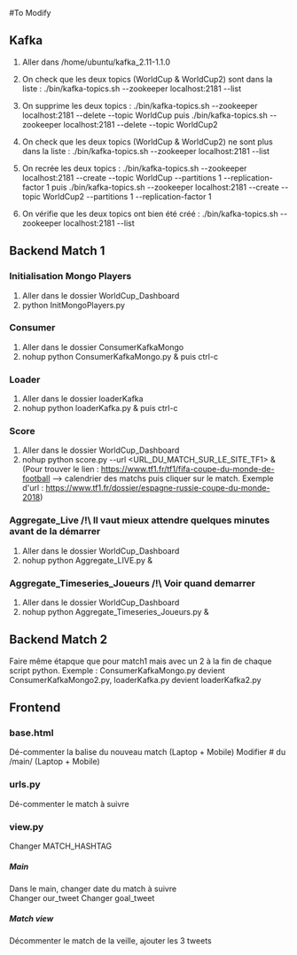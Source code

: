 #To Modify

## Kafka
1) Aller dans /home/ubuntu/kafka_2.11-1.1.0

2) On check que les deux topics (WorldCup & WorldCup2) sont dans la liste : ./bin/kafka-topics.sh --zookeeper localhost:2181 --list

3) On supprime les deux topics : ./bin/kafka-topics.sh --zookeeper localhost:2181 --delete --topic WorldCup puis ./bin/kafka-topics.sh --zookeeper localhost:2181 --delete --topic WorldCup2

4) On check que les deux topics (WorldCup & WorldCup2) ne sont plus dans la liste : ./bin/kafka-topics.sh --zookeeper localhost:2181 --list

5) On recrée les deux topics : ./bin/kafka-topics.sh --zookeeper localhost:2181 --create --topic WorldCup --partitions 1 --replication-factor 1 puis ./bin/kafka-topics.sh --zookeeper localhost:2181 --create --topic WorldCup2 --partitions 1 --replication-factor 1

6) On vérifie que les deux topics ont bien été créé : ./bin/kafka-topics.sh --zookeeper localhost:2181 --list

## Backend Match 1

### Initialisation Mongo Players
1) Aller dans le dossier WorldCup_Dashboard
2) python InitMongoPlayers.py

### Consumer
1) Aller dans le dossier  ConsumerKafkaMongo 
2) nohup python ConsumerKafkaMongo.py & puis ctrl-c

### Loader 
1) Aller dans le dossier  loaderKafka
2) nohup python loaderKafka.py & puis ctrl-c

### Score
1) Aller dans le dossier WorldCup_Dashboard
2) nohup python score.py --url <URL_DU_MATCH_SUR_LE_SITE_TF1> & (Pour trouver le lien : https://www.tf1.fr/tf1/fifa-coupe-du-monde-de-football --> calendrier des matchs puis cliquer sur le match. Exemple d'url : https://www.tf1.fr/dossier/espagne-russie-coupe-du-monde-2018)

### Aggregate_Live /!\ Il vaut mieux attendre quelques minutes avant de la démarrer
1) Aller dans le dossier WorldCup_Dashboard
2) nohup python Aggregate_LIVE.py &


### Aggregate_Timeseries_Joueurs /!\ Voir quand demarrer
1) Aller dans le dossier WorldCup_Dashboard
2) nohup python Aggregate_Timeseries_Joueurs.py &

## Backend Match 2

Faire même étapque que pour match1 mais avec un 2 à la fin de chaque script python.
Exemple : ConsumerKafkaMongo.py devient ConsumerKafkaMongo2.py, loaderKafka.py devient loaderKafka2.py


## Frontend

### base.html
Dé-commenter la balise du nouveau match  (Laptop + Mobile)
Modifier # du /main/ (Laptop + Mobile)

### urls.py
Dé-commenter le match à suivre  

### view.py
Changer MATCH_HASHTAG
##### Main
Dans le main, changer date du match à suivre  
Changer our_tweet
Changer goal_tweet
##### Match view
Décommenter le match de la veille, ajouter les 3 tweets


